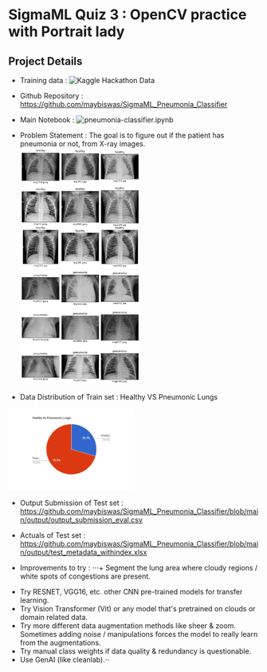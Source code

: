 SigmaML Quiz 3 : OpenCV practice with Portrait lady
===================================================

Project Details
---------------

* Training data : ![Kaggle Hackathon Data](https://www.kaggle.com/competitions/123-of-ai-presents-pneumonia-detection-from-xray)
* Github Repository : https://github.com/maybiswas/SigmaML_Pneumonia_Classifier
* Main Notebook : ![pneumonia-classifier.ipynb](https://github.com/maybiswas/SigmaML_Pneumonia_Classifier/blob/main/pneumonia-classifier.ipynb)

* Problem Statement : The goal is to figure out if the patient has pneumonia or not, from X-ray images.
  <img src="https://github.com/maybiswas/SigmaML_Pneumonia_Classifier/blob/main/input/Healthy_Lungs.png" width=50% height=50%>
  <img src="https://github.com/maybiswas/SigmaML_Pneumonia_Classifier/blob/main/input/Pneumonic_Lungs.png" width=50% height=50%>

* Data Distribution of Train set : Healthy VS Pneumonic Lungs
 <img src="https://github.com/maybiswas/SigmaML_Pneumonia_Classifier/blob/main/input/pie-chart.png" width=50% height=50%>

* Output Submission of Test set : https://github.com/maybiswas/SigmaML_Pneumonia_Classifier/blob/main/output/output_submission_eval.csv
* Actuals of Test set : https://github.com/maybiswas/SigmaML_Pneumonia_Classifier/blob/main/output/test_metadata_withindex.xlsx

* Improvements to try :
⋅⋅⋅+ Segment the lung area where cloudy regions / white spots of congestions are present.
+ Try RESNET, VGG16, etc. other CNN pre-trained models for transfer learning.
+ Try Vision Transformer (Vit) or any model that's pretrained on clouds or domain related data.
+ Try more different data augmentation methods like sheer & zoom. Sometimes adding noise / manipulations forces the model to really learn from the augmentations.
+ Try manual class weights if data quality & redundancy is questionable.
+ Use GenAI (like cleanlab).⋅⋅
